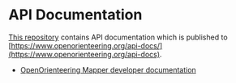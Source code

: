 # API Documentation

[This repository](https://github.com/OpenOrienteering/api-docs) contains API documentation which is published to [https://www.openorienteering.org/api-docs/](https://www.openorienteering.org/api-docs).

- [OpenOrienteering Mapper developer documentation](https://www.openorienteering.org/api-docs/mapper)

